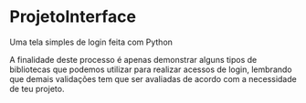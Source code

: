 # ProjetoInterface
Uma tela simples de login feita com Python

A finalidade deste processo é apenas demonstrar alguns tipos de bibliotecas que podemos utilizar para realizar acessos de login, lembrando que demais validações tem que ser avaliadas de acordo com a necessidade de teu projeto. 
